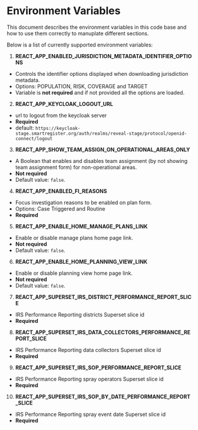 # Environment Variables

This document describes the environment variables in this code base and how to use them correctly to manuplate different sections.

Below is a list of currently supported environment variables:

1. **REACT_APP_ENABLED_JURISDICTION_METADATA_IDENTIFIER_OPTIONS**

- Controls the identifier options displayed when downloading jurisdiction metadata.
- Options: POPULATION, RISK, COVERAGE and TARGET
- Variable is **not required** and if not provided all the options are loaded.

2. **REACT_APP_KEYCLOAK_LOGOUT_URL**

- url to logout from the keycloak server
- **Required**
- default: `https://keycloak-stage.smartregister.org/auth/realms/reveal-stage/protocol/openid-connect/logout`

3. **REACT_APP_SHOW_TEAM_ASSIGN_ON_OPERATIONAL_AREAS_ONLY**

- A Boolean that enables and disables team assignment (by not showing team assignment form) for non-operational areas.
- **Not required**
- Default value: `false`.

4. **REACT_APP_ENABLED_FI_REASONS**

- Focus investigation reasons to be enabled on plan form.
- Options: Case Triggered and Routine
- **Required**

5. **REACT_APP_ENABLE_HOME_MANAGE_PLANS_LINK**

- Enable or disable manage plans home page link.
- **Not required**
- Default value: `false`.

6. **REACT_APP_ENABLE_HOME_PLANNING_VIEW_LINK**

- Enable or disable planning view home page link.
- **Not required**
- Default value: `false`.

7. **REACT_APP_SUPERSET_IRS_DISTRICT_PERFORMANCE_REPORT_SLICE**

- IRS Performance Reporting districts Superset slice id
- **Required**

8. **REACT_APP_SUPERSET_IRS_DATA_COLLECTORS_PERFORMANCE_REPORT_SLICE**

- IRS Performance Reporting data collectors Superset slice id
- **Required**

9. **REACT_APP_SUPERSET_IRS_SOP_PERFORMANCE_REPORT_SLICE**

- IRS Performance Reporting spray operators Superset slice id
- **Required**

10. **REACT_APP_SUPERSET_IRS_SOP_BY_DATE_PERFORMANCE_REPORT_SLICE**

- IRS Performance Reporting spray event date Superset slice id
- **Required**
